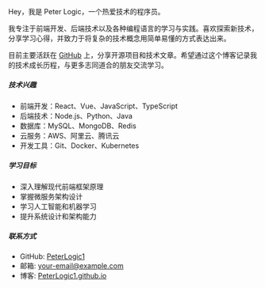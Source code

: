 Hey，我是 Peter Logic，一个热爱技术的程序员。

我专注于前端开发、后端技术以及各种编程语言的学习与实践。喜欢探索新技术，分享学习心得，并致力于将复杂的技术概念用简单易懂的方式表达出来。

目前主要活跃在 [GitHub](https://github.com/PeterLogic1) 上，分享开源项目和技术文章。希望通过这个博客记录我的技术成长历程，与更多志同道合的朋友交流学习。


##### 技术兴趣

- 前端开发：React、Vue、JavaScript、TypeScript
- 后端技术：Node.js、Python、Java
- 数据库：MySQL、MongoDB、Redis
- 云服务：AWS、阿里云、腾讯云
- 开发工具：Git、Docker、Kubernetes

##### 学习目标

- 深入理解现代前端框架原理
- 掌握微服务架构设计
- 学习人工智能和机器学习
- 提升系统设计和架构能力

##### 联系方式

- GitHub: [PeterLogic1](https://github.com/PeterLogic1)
- 邮箱: your-email@example.com
- 博客: [PeterLogic1.github.io](https://PeterLogic1.github.io)
